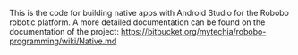 This is the code for building native apps with Android Studio for the Robobo robotic platform.
A more detailed documentation can be found on the documentation of the project: 
https://bitbucket.org/mytechia/robobo-programming/wiki/Native.md
